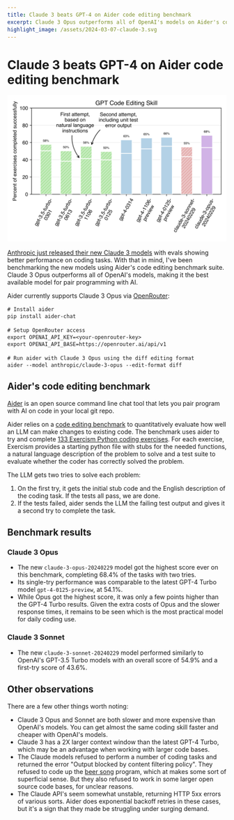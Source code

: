 ```yaml
---
title: Claude 3 beats GPT-4 on Aider code editing benchmark
excerpt: Claude 3 Opus outperforms all of OpenAI's models on Aider's code editing benchmark, making it the best available model for pair programming with AI.
highlight_image: /assets/2024-03-07-claude-3.svg
---
```

# Claude 3 beats GPT-4 on Aider code editing benchmark

[![benchmark results](/assets/2024-03-07-claude-3.svg)](https://aider.chat/assets/2024-03-07-claude-3.svg)

[Anthropic just released their new Claude 3 models](https://www.anthropic.com/news/claude-3-family)
with evals showing better performance on coding tasks.
With that in mind, I've been benchmarking the new models
using Aider's code editing benchmark suite.
Claude 3 Opus outperforms all of OpenAI's models,
making it the best available model for pair programming with AI.

Aider currently supports Claude 3 Opus via
[OpenRouter](https://aider.chat/docs/faq.html#accessing-other-llms-with-openrouter):

```
# Install aider
pip install aider-chat

# Setup OpenRouter access
export OPENAI_API_KEY=<your-openrouter-key>
export OPENAI_API_BASE=https://openrouter.ai/api/v1

# Run aider with Claude 3 Opus using the diff editing format
aider --model anthropic/claude-3-opus --edit-format diff
```

## Aider's code editing benchmark

[Aider](https://github.com/paul-gauthier/aider)
is an open source command line chat tool that lets you
pair program with AI on code in your local git repo.

Aider relies on a
[code editing benchmark](https://aider.chat/docs/benchmarks.html)
to quantitatively evaluate how well
an LLM can make changes to existing code.
The benchmark uses aider to try and complete
[133 Exercism Python coding exercises](https://github.com/exercism/python).
For each exercise,
Exercism provides a starting python file with stubs for the needed functions,
a natural language description of the problem to solve
and a test suite to evaluate whether the coder has correctly solved the problem.

The LLM gets two tries to solve each problem:

1. On the first try, it gets the initial stub code and the English description of the coding task. If the tests all pass, we are done.
2. If the tests failed, aider sends the LLM the failing test output and gives it a second try to complete the task.

## Benchmark results

### Claude 3 Opus

- The new `claude-3-opus-20240229` model got the highest score ever on this benchmark, completing 68.4% of the tasks with two tries.
- Its single-try performance was comparable to the latest GPT-4 Turbo model `gpt-4-0125-preview`, at 54.1%.
- While Opus got the highest score, it was only a few points higher than the GPT-4 Turbo results. Given the extra costs of Opus and the slower response times, it remains to be seen which is the most practical model for daily coding use.

### Claude 3 Sonnet

- The new `claude-3-sonnet-20240229` model performed similarly to OpenAI's GPT-3.5 Turbo models with an overall score of 54.9% and a first-try score of 43.6%.

## Other observations

There are a few other things worth noting:

- Claude 3 Opus and Sonnet are both slower and more expensive than OpenAI's models. You can get almost the same coding skill faster and cheaper with OpenAI's models.
- Claude 3 has a 2X larger context window than the latest GPT-4 Turbo, which may be an advantage when working with larger code bases.
- The Claude models refused to perform a number of coding tasks and returned the error "Output blocked by content filtering policy". They refused to code up the [beer song](https://exercism.org/tracks/python/exercises/beer-song) program, which at makes some sort of superficial sense. But they also refused to work in some larger open source code bases, for unclear reasons.
- The Claude API's seem somewhat unstable, returning HTTP 5xx errors of various sorts. Aider does exponential backoff retries in these cases, but it's a sign that they made be struggling under surging demand.




